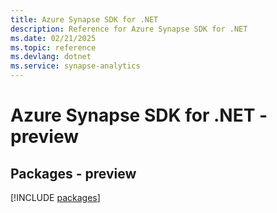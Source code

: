 ```yaml
---
title: Azure Synapse SDK for .NET
description: Reference for Azure Synapse SDK for .NET
ms.date: 02/21/2025
ms.topic: reference
ms.devlang: dotnet
ms.service: synapse-analytics
---
```

# Azure Synapse SDK for .NET - preview
## Packages - preview
[!INCLUDE [packages](synapse-index.md)]